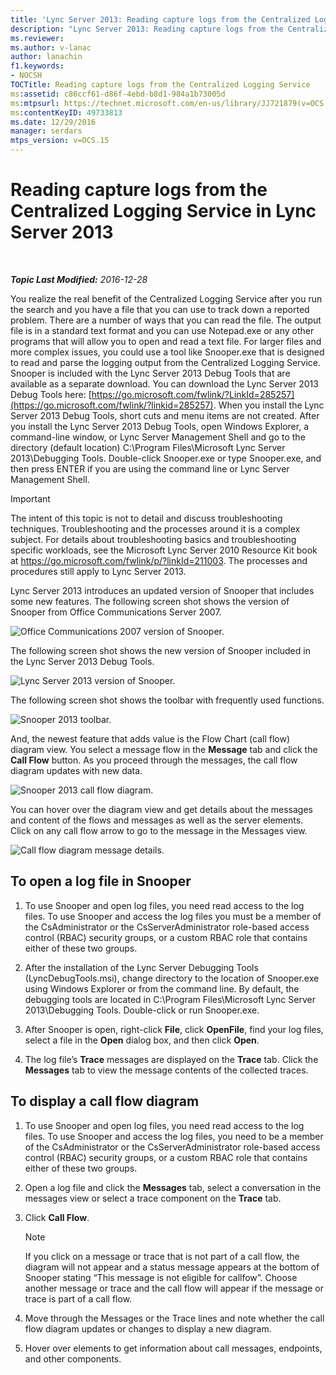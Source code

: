 ```yaml
---
title: 'Lync Server 2013: Reading capture logs from the Centralized Logging Service'
description: "Lync Server 2013: Reading capture logs from the Centralized Logging Service."
ms.reviewer: 
ms.author: v-lanac
author: lanachin
f1.keywords:
- NOCSH
TOCTitle: Reading capture logs from the Centralized Logging Service
ms:assetid: c86ccf61-d86f-4ebd-b8d1-984a1b73005d
ms:mtpsurl: https://technet.microsoft.com/en-us/library/JJ721879(v=OCS.15)
ms:contentKeyID: 49733813
ms.date: 12/29/2016
manager: serdars
mtps_version: v=OCS.15
---
```


# Reading capture logs from the Centralized Logging Service in Lync Server 2013

<div data-xmlns="http://www.w3.org/1999/xhtml">

<div class="topic" data-xmlns="http://www.w3.org/1999/xhtml" data-msxsl="urn:schemas-microsoft-com:xslt" data-cs="https://msdn.microsoft.com/">

<div data-asp="https://msdn2.microsoft.com/asp">



</div>

<div id="mainSection">

<div id="mainBody">

<span> </span>

_**Topic Last Modified:** 2016-12-28_

You realize the real benefit of the Centralized Logging Service after you run the search and you have a file that you can use to track down a reported problem. There are a number of ways that you can read the file. The output file is in a standard text format and you can use Notepad.exe or any other programs that will allow you to open and read a text file. For larger files and more complex issues, you could use a tool like Snooper.exe that is designed to read and parse the logging output from the Centralized Logging Service. Snooper is included with the Lync Server 2013 Debug Tools that are available as a separate download. You can download the Lync Server 2013 Debug Tools here: [https://go.microsoft.com/fwlink/?LinkId=285257](https://go.microsoft.com/fwlink/?linkid=285257). When you install the Lync Server 2013 Debug Tools, short cuts and menu items are not created. After you install the Lync Server 2013 Debug Tools, open Windows Explorer, a command-line window, or Lync Server Management Shell and go to the directory (default location) C:\\Program Files\\Microsoft Lync Server 2013\\Debugging Tools. Double-click Snooper.exe or type Snooper.exe, and then press ENTER if you are using the command line or Lync Server Management Shell.

<div>


> [!IMPORTANT]  
> The intent of this topic is not to detail and discuss troubleshooting techniques. Troubleshooting and the processes around it is a complex subject. For details about troubleshooting basics and troubleshooting specific workloads, see the Microsoft Lync Server 2010 Resource Kit book at <A href="https://go.microsoft.com/fwlink/p/?linkid=211003">https://go.microsoft.com/fwlink/p/?linkId=211003</A>. The processes and procedures still apply to Lync Server 2013.



</div>

Lync Server 2013 introduces an updated version of Snooper that includes some new features. The following screen shot shows the version of Snooper from Office Communications Server 2007.

![Office Communications 2007 version of Snooper.](images/JJ721879.129503a8-8edd-4bb0-a68f-c43f9a548b93(OCS.15).jpg "Office Communications 2007 version of Snooper.")

The following screen shot shows the new version of Snooper included in the Lync Server 2013 Debug Tools.

![Lync Server 2013 version of Snooper.](images/JJ721879.131495dd-8220-4ae4-af37-0ac5c318fd45(OCS.15).jpg "Lync Server 2013 version of Snooper.")

The following screen shot shows the toolbar with frequently used functions.

![Snooper 2013 toolbar.](images/JJ721879.989249c5-a33e-4251-b8b4-411019cc12b2(OCS.15).jpg "Snooper 2013 toolbar.")

And, the newest feature that adds value is the Flow Chart (call flow) diagram view. You select a message flow in the **Message** tab and click the **Call Flow** button. As you proceed through the messages, the call flow diagram updates with new data.

![Snooper 2013 call flow diagram.](images/JJ721879.bb8be45d-a842-48fe-86f8-380207d70bab(OCS.15).jpg "Snooper 2013 call flow diagram.")

You can hover over the diagram view and get details about the messages and content of the flows and messages as well as the server elements. Click on any call flow arrow to go to the message in the Messages view.

![Call flow diagram message details.](images/JJ721879.1147d720-38a9-4bda-8361-78f27ecde3d1(OCS.15).jpg "Call flow diagram message details.")

<div>

## To open a log file in Snooper

1.  To use Snooper and open log files, you need read access to the log files. To use Snooper and access the log files you must be a member of the CsAdministrator or the CsServerAdministrator role-based access control (RBAC) security groups, or a custom RBAC role that contains either of these two groups.

2.  After the installation of the Lync Server Debugging Tools (LyncDebugTools.msi), change directory to the location of Snooper.exe using Windows Explorer or from the command line. By default, the debugging tools are located in C:\\Program Files\\Microsoft Lync Server 2013\\Debugging Tools. Double-click or run Snooper.exe.

3.  After Snooper is open, right-click **File**, click **OpenFile**, find your log files, select a file in the **Open** dialog box, and then click **Open**.

4.  The log file’s **Trace** messages are displayed on the **Trace** tab. Click the **Messages** tab to view the message contents of the collected traces.

</div>

<div>

## To display a call flow diagram

1.  To use Snooper and open log files, you need read access to the log files. To use Snooper and access the log files, you need to be a member of the CsAdministrator or the CsServerAdministrator role-based access control (RBAC) security groups, or a custom RBAC role that contains either of these two groups.

2.  Open a log file and click the **Messages** tab, select a conversation in the messages view or select a trace component on the **Trace** tab.

3.  Click **Call Flow**.
    
    <div>
    

    > [!NOTE]  
    > If you click on a message or trace that is not part of a call flow, the diagram will not appear and a status message appears at the bottom of Snooper stating “This message is not eligible for callfow”. Choose another message or trace and the call flow will appear if the message or trace is part of a call flow.

    
    </div>

4.  Move through the Messages or the Trace lines and note whether the call flow diagram updates or changes to display a new diagram.

5.  Hover over elements to get information about call messages, endpoints, and other components.

</div>

</div>

<span> </span>

</div>

</div>

</div>

